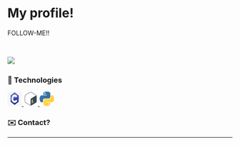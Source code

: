 
# My profile! 

FOLLOW-ME!!

<br>

![](https://komarev.com/ghpvc/?username=VitorMob-C&style=flat-square)

### :space_invader: Technologies

<p>
    <a href="#">
        <img alt="C" width="32em" height="32em" src="assets/c.svg">
    </a>
    <a href="#">
        <img alt="ShellScript" width="32em" height="32em" src="assets/shell.svg">
    </a>
    <a href="#">
        <img alt="Python" width="32em" height="32em" src="assets/1200px-Python-logo-notext.svg.svg">
    </a>  
    

</p>

### :envelope: Contact?

<p>
    <a href="https://tryhackme.com/p/Mob">
        <script src="https://tryhackme.com/badge/241373"></script>
    </a>
</p>

<hr>
